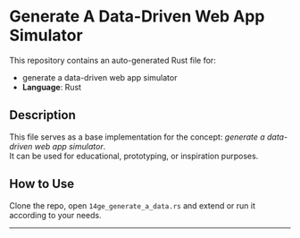 # Generate A Data-Driven Web App Simulator

This repository contains an auto-generated Rust file for:

- generate a data-driven web app simulator
- **Language**: Rust

## Description

This file serves as a base implementation for the concept: *generate a data-driven web app simulator*.  
It can be used for educational, prototyping, or inspiration purposes.

## How to Use

Clone the repo, open `14ge_generate_a_data.rs` and extend or run it according to your needs.

---


